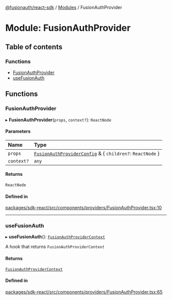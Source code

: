 [@fusionauth/react-sdk](../README.md) / [Modules](../modules.md) / FusionAuthProvider

# Module: FusionAuthProvider

## Table of contents

### Functions

- [FusionAuthProvider](FusionAuthProvider.md#fusionauthprovider)
- [useFusionAuth](FusionAuthProvider.md#usefusionauth)

## Functions

### FusionAuthProvider

▸ **FusionAuthProvider**(`props`, `context?`): `ReactNode`

#### Parameters

| Name       | Type                                                                                                                             |
| :--------- | :------------------------------------------------------------------------------------------------------------------------------- |
| `props`    | [`FusionAuthProviderConfig`](../interfaces/FusionAuthProviderConfig.FusionAuthProviderConfig.md) & \{ `children?`: `ReactNode` } |
| `context?` | `any`                                                                                                                            |

#### Returns

`ReactNode`

#### Defined in

[packages/sdk-react/src/components/providers/FusionAuthProvider.tsx:10](https://github.com/FusionAuth/fusionauth-javascript-sdk/blob/e25d30bffe14d8afa7d39c719992b655df59a45d/packages/sdk-react/src/components/providers/FusionAuthProvider.tsx#L10)

---

### useFusionAuth

▸ **useFusionAuth**(): [`FusionAuthProviderContext`](../interfaces/FusionAuthProviderContext.FusionAuthProviderContext.md)

A hook that returns `FusionAuthProviderContext`

#### Returns

[`FusionAuthProviderContext`](../interfaces/FusionAuthProviderContext.FusionAuthProviderContext.md)

#### Defined in

[packages/sdk-react/src/components/providers/FusionAuthProvider.tsx:65](https://github.com/FusionAuth/fusionauth-javascript-sdk/blob/e25d30bffe14d8afa7d39c719992b655df59a45d/packages/sdk-react/src/components/providers/FusionAuthProvider.tsx#L65)

